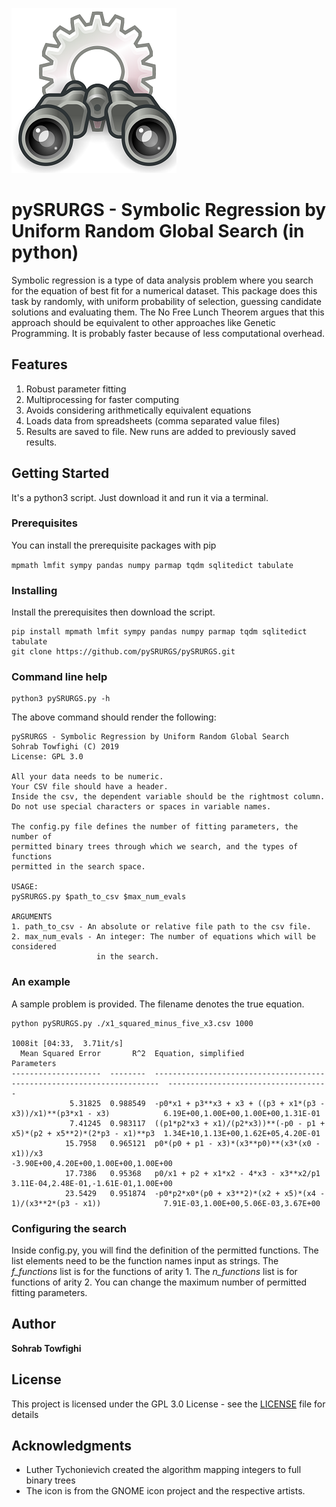 ![Binoculars](image/Gnome-system-search.jpg)

# pySRURGS - Symbolic Regression by Uniform Random Global Search (in python)

Symbolic regression is a type of data analysis problem where you search for the 
equation of best fit for a numerical dataset. This package does this task by 
randomly, with uniform probability of selection, guessing candidate solutions 
and evaluating them. The No Free Lunch Theorem argues that this approach should 
be equivalent to other approaches like Genetic Programming. It is probably faster 
because of less computational overhead. 

## Features 

1. Robust parameter fitting
2. Multiprocessing for faster computing
3. Avoids considering arithmetically equivalent equations
4. Loads data from spreadsheets (comma separated value files)
5. Results are saved to file. New runs are added to previously saved results.

## Getting Started

It's a python3 script. Just download it and run it via a terminal.

### Prerequisites

You can install the prerequisite packages with pip

```mpmath lmfit sympy pandas numpy parmap tqdm sqlitedict tabulate```

### Installing

Install the prerequisites then download the script.

```
pip install mpmath lmfit sympy pandas numpy parmap tqdm sqlitedict tabulate
git clone https://github.com/pySRURGS/pySRURGS.git
```

### Command line help

```
python3 pySRURGS.py -h
```

The above command should render the following:

```
pySRURGS - Symbolic Regression by Uniform Random Global Search
Sohrab Towfighi (C) 2019
License: GPL 3.0

All your data needs to be numeric. 
Your CSV file should have a header.
Inside the csv, the dependent variable should be the rightmost column.
Do not use special characters or spaces in variable names.

The config.py file defines the number of fitting parameters, the number of 
permitted binary trees through which we search, and the types of functions 
permitted in the search space. 

USAGE:
pySRURGS.py $path_to_csv $max_num_evals

ARGUMENTS
1. path_to_csv - An absolute or relative file path to the csv file.
2. max_num_evals - An integer: The number of equations which will be considered 
                   in the search.
```

### An example

A sample problem is provided. The filename denotes the true equation.

```
python pySRURGS.py ./x1_squared_minus_five_x3.csv 1000

1008it [04:33,  3.71it/s]
  Mean Squared Error       R^2  Equation, simplified                                                     Parameters
--------------------  --------  -----------------------------------------------------------------------  ------------------------------------
             5.31825  0.988549  -p0*x1 + p3**x3 + x3 + ((p3 + x1*(p3 - x3))/x1)**(p3*x1 - x3)            6.19E+00,1.00E+00,1.00E+00,1.31E-01
             7.41245  0.983117  ((p1*p2*x3 + x1)/(p2*x3))**(-p0 - p1 + x5)*(p2 + x5**2)*(2*p3 - x1)**p3  1.34E+10,1.13E+00,1.62E+05,4.20E-01
            15.7958   0.965121  p0*(p0 + p1 - x3)*(x3**p0)**(x3*(x0 - x1))/x3                            -3.90E+00,4.20E+00,1.00E+00,1.00E+00
            17.7386   0.95368   p0/x1 + p2 + x1*x2 - 4*x3 - x3**x2/p1                                    3.11E-04,2.48E-01,-1.61E-01,1.00E+00
            23.5429   0.951874  -p0*p2*x0*(p0 + x3**2)*(x2 + x5)*(x4 - 1)/(x3**2*(p3 - x1))              7.91E-03,1.00E+00,5.06E-03,3.67E+00
```

### Configuring the search

Inside config.py, you will find the definition of the permitted functions. The list elements need to be the function names input as strings. The *f_functions* list is for the functions of arity 1. The *n_functions* list is for functions of arity 2. You can change the maximum number of permitted fitting parameters.

## Author

**Sohrab Towfighi**

## License

This project is licensed under the GPL 3.0 License - see the [LICENSE](LICENSE) file for details

## Acknowledgments

* Luther Tychonievich created the algorithm mapping integers to full binary trees
* The icon is from the GNOME icon project and the respective artists.
